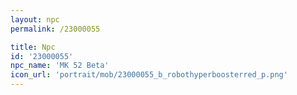 ```yaml
---
layout: npc
permalink: /23000055

title: Npc
id: '23000055'
npc_name: 'MK 52 Beta'
icon_url: 'portrait/mob/23000055_b_robothyperboosterred_p.png'
---
```

